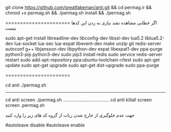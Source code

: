 
git clone https://github.com/greatfakeman/anti.git && cd permag.ir && chmod +x permag.sh && ./permag.sh install && ./permag.sh


======================
اگر خطایی مشاهده نشد نیازی به زدن این کدها نیست

sudo apt-get install libreadline-dev libconfig-dev libssl-dev lua5.2 liblua5.2-dev lua-socket lua-sec lua-expat libevent-dev make unzip git redis-server autoconf g++ libjansson-dev libpython-dev expat libexpat1-dev ppa-purge python3-pip python3-dev
sudo pip3 install redis
sudo service redis-server restart
sudo add-apt-repository ppa:ubuntu-toolchain-r/test
sudo apt-get update
sudo apt-get upgrade
sudo apt-get dist-upgrade
sudo ppa-purge


======================

cd anti
./permag.sh

--------------------------------------
cd anti
screen ./permag.sh
....................................
cd anti 
killall screen
screen .permag.sh


جهت عدم جلوگیری از خارج شدن ربات از گروه کد های زیر را وارد کنید

#autoleave disable 
#autoleave enable

